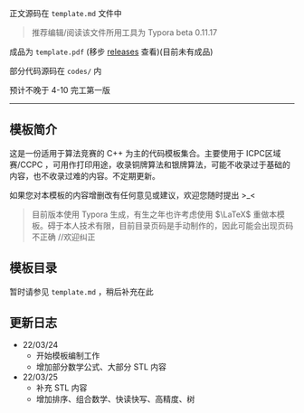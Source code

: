 正文源码在 `template.md` 文件中

> 推荐编辑/阅读该文件所用工具为 Typora beta 0.11.17

成品为 `template.pdf` (移步 [releases](https://github.com/lr580/algorithm_template/releases) 查看)(目前未有成品)

部分代码源码在 `codes/` 内

预计不晚于 4-10 完工第一版

<hr/>

## 模板简介

这是一份适用于算法竞赛的 C++ 为主的代码模板集合。主要使用于 ICPC区域赛/CCPC ，可用作打印用途，收录铜牌算法和银牌算法，可能不收录过于基础的内容，也不收录过难的内容。不定期更新。

如果您对本模板的内容增删改有任何意见或建议，欢迎您随时提出 >_<

> 目前版本使用 Typora 生成，有生之年也许考虑使用 $\LaTeX$ 重做本模板。碍于本人技术有限，目前目录页码是手动制作的，因此可能会出现页码不正确 //欢迎纠正



## 模板目录

暂时请参见 `template.md` ，稍后补充在此



## 更新日志

- 22/03/24 
  - 开始模板编制工作
  - 增加部分数学公式、大部分 STL 内容
- 22/03/25
  - 补充 STL 内容
  - 增加排序、组合数学、快读快写、高精度、树

